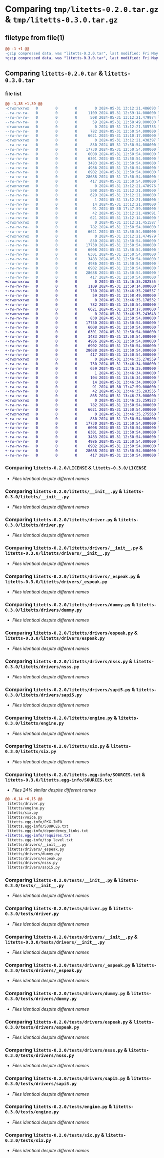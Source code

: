 # Comparing `tmp/litetts-0.2.0.tar.gz` & `tmp/litetts-0.3.0.tar.gz`

## filetype from file(1)

```diff
@@ -1 +1 @@
-gzip compressed data, was "litetts-0.2.0.tar", last modified: Fri May 31 13:12:21 2024, max compression
+gzip compressed data, was "litetts-0.3.0.tar", last modified: Fri May 31 13:46:35 2024, max compression
```

## Comparing `litetts-0.2.0.tar` & `litetts-0.3.0.tar`

### file list

```diff
@@ -1,38 +1,39 @@
-drwxrwxrwx   0        0        0        0 2024-05-31 13:12:21.486693 litetts-0.2.0/
--rw-rw-rw-   0        0        0     1109 2024-05-31 12:59:14.000000 litetts-0.2.0/LICENSE
--rw-rw-rw-   0        0        0      508 2024-05-31 13:12:21.479974 litetts-0.2.0/PKG-INFO
--rw-rw-rw-   0        0        0       59 2024-05-31 12:58:49.000000 litetts-0.2.0/README.md
-drwxrwxrwx   0        0        0        0 2024-05-31 13:12:21.385733 litetts-0.2.0/litetts/
--rw-rw-rw-   0        0        0      782 2024-05-31 12:50:54.000000 litetts-0.2.0/litetts/__init__.py
--rw-rw-rw-   0        0        0     6621 2024-05-31 13:10:17.000000 litetts-0.2.0/litetts/driver.py
-drwxrwxrwx   0        0        0        0 2024-05-31 13:12:21.438397 litetts-0.2.0/litetts/drivers/
--rw-rw-rw-   0        0        0      830 2024-05-31 12:50:54.000000 litetts-0.2.0/litetts/drivers/__init__.py
--rw-rw-rw-   0        0        0    17730 2024-05-31 12:50:54.000000 litetts-0.2.0/litetts/drivers/_espeak.py
--rw-rw-rw-   0        0        0     6008 2024-05-31 12:50:54.000000 litetts-0.2.0/litetts/drivers/dummy.py
--rw-rw-rw-   0        0        0     6301 2024-05-31 12:50:54.000000 litetts-0.2.0/litetts/drivers/espeak.py
--rw-rw-rw-   0        0        0     3483 2024-05-31 12:50:54.000000 litetts-0.2.0/litetts/drivers/nsss.py
--rw-rw-rw-   0        0        0     4986 2024-05-31 12:50:54.000000 litetts-0.2.0/litetts/drivers/sapi5.py
--rw-rw-rw-   0        0        0     6902 2024-05-31 12:50:54.000000 litetts-0.2.0/litetts/engine.py
--rw-rw-rw-   0        0        0    28688 2024-05-31 12:50:54.000000 litetts-0.2.0/litetts/six.py
--rw-rw-rw-   0        0        0      417 2024-05-31 12:50:54.000000 litetts-0.2.0/litetts/voice.py
-drwxrwxrwx   0        0        0        0 2024-05-31 13:12:21.478976 litetts-0.2.0/litetts.egg-info/
--rw-rw-rw-   0        0        0      508 2024-05-31 13:12:21.000000 litetts-0.2.0/litetts.egg-info/PKG-INFO
--rw-rw-rw-   0        0        0      629 2024-05-31 13:12:21.000000 litetts-0.2.0/litetts.egg-info/SOURCES.txt
--rw-rw-rw-   0        0        0        1 2024-05-31 13:12:21.000000 litetts-0.2.0/litetts.egg-info/dependency_links.txt
--rw-rw-rw-   0        0        0       14 2024-05-31 13:12:21.000000 litetts-0.2.0/litetts.egg-info/top_level.txt
--rw-rw-rw-   0        0        0       91 2024-05-30 17:47:59.000000 litetts-0.2.0/pyproject.toml
--rw-rw-rw-   0        0        0       42 2024-05-31 13:12:21.489691 litetts-0.2.0/setup.cfg
--rw-rw-rw-   0        0        0      621 2024-05-31 13:12:14.000000 litetts-0.2.0/setup.py
-drwxrwxrwx   0        0        0        0 2024-05-31 13:12:21.451587 litetts-0.2.0/tests/
--rw-rw-rw-   0        0        0      782 2024-05-31 12:50:54.000000 litetts-0.2.0/tests/__init__.py
--rw-rw-rw-   0        0        0     6621 2024-05-31 12:50:54.000000 litetts-0.2.0/tests/driver.py
-drwxrwxrwx   0        0        0        0 2024-05-31 13:12:21.474979 litetts-0.2.0/tests/drivers/
--rw-rw-rw-   0        0        0      830 2024-05-31 12:50:54.000000 litetts-0.2.0/tests/drivers/__init__.py
--rw-rw-rw-   0        0        0    17730 2024-05-31 12:50:54.000000 litetts-0.2.0/tests/drivers/_espeak.py
--rw-rw-rw-   0        0        0     6008 2024-05-31 12:50:54.000000 litetts-0.2.0/tests/drivers/dummy.py
--rw-rw-rw-   0        0        0     6301 2024-05-31 12:50:54.000000 litetts-0.2.0/tests/drivers/espeak.py
--rw-rw-rw-   0        0        0     3483 2024-05-31 12:50:54.000000 litetts-0.2.0/tests/drivers/nsss.py
--rw-rw-rw-   0        0        0     4986 2024-05-31 12:50:54.000000 litetts-0.2.0/tests/drivers/sapi5.py
--rw-rw-rw-   0        0        0     6902 2024-05-31 12:50:54.000000 litetts-0.2.0/tests/engine.py
--rw-rw-rw-   0        0        0    28688 2024-05-31 12:50:54.000000 litetts-0.2.0/tests/six.py
--rw-rw-rw-   0        0        0      417 2024-05-31 12:50:54.000000 litetts-0.2.0/tests/voice.py
+drwxrwxrwx   0        0        0        0 2024-05-31 13:46:35.282555 litetts-0.3.0/
+-rw-rw-rw-   0        0        0     1109 2024-05-31 12:59:14.000000 litetts-0.3.0/LICENSE
+-rw-rw-rw-   0        0        0      730 2024-05-31 13:46:35.280557 litetts-0.3.0/PKG-INFO
+-rw-rw-rw-   0        0        0       59 2024-05-31 12:58:49.000000 litetts-0.3.0/README.md
+drwxrwxrwx   0        0        0        0 2024-05-31 13:46:35.178532 litetts-0.3.0/litetts/
+-rw-rw-rw-   0        0        0      782 2024-05-31 12:50:54.000000 litetts-0.3.0/litetts/__init__.py
+-rw-rw-rw-   0        0        0     6621 2024-05-31 13:10:17.000000 litetts-0.3.0/litetts/driver.py
+drwxrwxrwx   0        0        0        0 2024-05-31 13:46:35.243648 litetts-0.3.0/litetts/drivers/
+-rw-rw-rw-   0        0        0      830 2024-05-31 12:50:54.000000 litetts-0.3.0/litetts/drivers/__init__.py
+-rw-rw-rw-   0        0        0    17730 2024-05-31 12:50:54.000000 litetts-0.3.0/litetts/drivers/_espeak.py
+-rw-rw-rw-   0        0        0     6008 2024-05-31 12:50:54.000000 litetts-0.3.0/litetts/drivers/dummy.py
+-rw-rw-rw-   0        0        0     6301 2024-05-31 12:50:54.000000 litetts-0.3.0/litetts/drivers/espeak.py
+-rw-rw-rw-   0        0        0     3483 2024-05-31 12:50:54.000000 litetts-0.3.0/litetts/drivers/nsss.py
+-rw-rw-rw-   0        0        0     4986 2024-05-31 12:50:54.000000 litetts-0.3.0/litetts/drivers/sapi5.py
+-rw-rw-rw-   0        0        0     6902 2024-05-31 12:50:54.000000 litetts-0.3.0/litetts/engine.py
+-rw-rw-rw-   0        0        0    28688 2024-05-31 12:50:54.000000 litetts-0.3.0/litetts/six.py
+-rw-rw-rw-   0        0        0      417 2024-05-31 12:50:54.000000 litetts-0.3.0/litetts/voice.py
+drwxrwxrwx   0        0        0        0 2024-05-31 13:46:35.278559 litetts-0.3.0/litetts.egg-info/
+-rw-rw-rw-   0        0        0      730 2024-05-31 13:46:34.000000 litetts-0.3.0/litetts.egg-info/PKG-INFO
+-rw-rw-rw-   0        0        0      659 2024-05-31 13:46:35.000000 litetts-0.3.0/litetts.egg-info/SOURCES.txt
+-rw-rw-rw-   0        0        0        1 2024-05-31 13:46:34.000000 litetts-0.3.0/litetts.egg-info/dependency_links.txt
+-rw-rw-rw-   0        0        0      104 2024-05-31 13:46:34.000000 litetts-0.3.0/litetts.egg-info/requires.txt
+-rw-rw-rw-   0        0        0       14 2024-05-31 13:46:34.000000 litetts-0.3.0/litetts.egg-info/top_level.txt
+-rw-rw-rw-   0        0        0       91 2024-05-30 17:47:59.000000 litetts-0.3.0/pyproject.toml
+-rw-rw-rw-   0        0        0       42 2024-05-31 13:46:35.283555 litetts-0.3.0/setup.cfg
+-rw-rw-rw-   0        0        0      865 2024-05-31 13:46:23.000000 litetts-0.3.0/setup.py
+drwxrwxrwx   0        0        0        0 2024-05-31 13:46:35.259523 litetts-0.3.0/tests/
+-rw-rw-rw-   0        0        0      782 2024-05-31 12:50:54.000000 litetts-0.3.0/tests/__init__.py
+-rw-rw-rw-   0        0        0     6621 2024-05-31 12:50:54.000000 litetts-0.3.0/tests/driver.py
+drwxrwxrwx   0        0        0        0 2024-05-31 13:46:35.275560 litetts-0.3.0/tests/drivers/
+-rw-rw-rw-   0        0        0      830 2024-05-31 12:50:54.000000 litetts-0.3.0/tests/drivers/__init__.py
+-rw-rw-rw-   0        0        0    17730 2024-05-31 12:50:54.000000 litetts-0.3.0/tests/drivers/_espeak.py
+-rw-rw-rw-   0        0        0     6008 2024-05-31 12:50:54.000000 litetts-0.3.0/tests/drivers/dummy.py
+-rw-rw-rw-   0        0        0     6301 2024-05-31 12:50:54.000000 litetts-0.3.0/tests/drivers/espeak.py
+-rw-rw-rw-   0        0        0     3483 2024-05-31 12:50:54.000000 litetts-0.3.0/tests/drivers/nsss.py
+-rw-rw-rw-   0        0        0     4986 2024-05-31 12:50:54.000000 litetts-0.3.0/tests/drivers/sapi5.py
+-rw-rw-rw-   0        0        0     6902 2024-05-31 12:50:54.000000 litetts-0.3.0/tests/engine.py
+-rw-rw-rw-   0        0        0    28688 2024-05-31 12:50:54.000000 litetts-0.3.0/tests/six.py
+-rw-rw-rw-   0        0        0      417 2024-05-31 12:50:54.000000 litetts-0.3.0/tests/voice.py
```

### Comparing `litetts-0.2.0/LICENSE` & `litetts-0.3.0/LICENSE`

 * *Files identical despite different names*

### Comparing `litetts-0.2.0/litetts/__init__.py` & `litetts-0.3.0/litetts/__init__.py`

 * *Files identical despite different names*

### Comparing `litetts-0.2.0/litetts/driver.py` & `litetts-0.3.0/litetts/driver.py`

 * *Files identical despite different names*

### Comparing `litetts-0.2.0/litetts/drivers/__init__.py` & `litetts-0.3.0/litetts/drivers/__init__.py`

 * *Files identical despite different names*

### Comparing `litetts-0.2.0/litetts/drivers/_espeak.py` & `litetts-0.3.0/litetts/drivers/_espeak.py`

 * *Files identical despite different names*

### Comparing `litetts-0.2.0/litetts/drivers/dummy.py` & `litetts-0.3.0/litetts/drivers/dummy.py`

 * *Files identical despite different names*

### Comparing `litetts-0.2.0/litetts/drivers/espeak.py` & `litetts-0.3.0/litetts/drivers/espeak.py`

 * *Files identical despite different names*

### Comparing `litetts-0.2.0/litetts/drivers/nsss.py` & `litetts-0.3.0/litetts/drivers/nsss.py`

 * *Files identical despite different names*

### Comparing `litetts-0.2.0/litetts/drivers/sapi5.py` & `litetts-0.3.0/litetts/drivers/sapi5.py`

 * *Files identical despite different names*

### Comparing `litetts-0.2.0/litetts/engine.py` & `litetts-0.3.0/litetts/engine.py`

 * *Files identical despite different names*

### Comparing `litetts-0.2.0/litetts/six.py` & `litetts-0.3.0/litetts/six.py`

 * *Files identical despite different names*

### Comparing `litetts-0.2.0/litetts.egg-info/SOURCES.txt` & `litetts-0.3.0/litetts.egg-info/SOURCES.txt`

 * *Files 24% similar despite different names*

```diff
@@ -6,14 +6,15 @@
 litetts/driver.py
 litetts/engine.py
 litetts/six.py
 litetts/voice.py
 litetts.egg-info/PKG-INFO
 litetts.egg-info/SOURCES.txt
 litetts.egg-info/dependency_links.txt
+litetts.egg-info/requires.txt
 litetts.egg-info/top_level.txt
 litetts/drivers/__init__.py
 litetts/drivers/_espeak.py
 litetts/drivers/dummy.py
 litetts/drivers/espeak.py
 litetts/drivers/nsss.py
 litetts/drivers/sapi5.py
```

### Comparing `litetts-0.2.0/tests/__init__.py` & `litetts-0.3.0/tests/__init__.py`

 * *Files identical despite different names*

### Comparing `litetts-0.2.0/tests/driver.py` & `litetts-0.3.0/tests/driver.py`

 * *Files identical despite different names*

### Comparing `litetts-0.2.0/tests/drivers/__init__.py` & `litetts-0.3.0/tests/drivers/__init__.py`

 * *Files identical despite different names*

### Comparing `litetts-0.2.0/tests/drivers/_espeak.py` & `litetts-0.3.0/tests/drivers/_espeak.py`

 * *Files identical despite different names*

### Comparing `litetts-0.2.0/tests/drivers/dummy.py` & `litetts-0.3.0/tests/drivers/dummy.py`

 * *Files identical despite different names*

### Comparing `litetts-0.2.0/tests/drivers/espeak.py` & `litetts-0.3.0/tests/drivers/espeak.py`

 * *Files identical despite different names*

### Comparing `litetts-0.2.0/tests/drivers/nsss.py` & `litetts-0.3.0/tests/drivers/nsss.py`

 * *Files identical despite different names*

### Comparing `litetts-0.2.0/tests/drivers/sapi5.py` & `litetts-0.3.0/tests/drivers/sapi5.py`

 * *Files identical despite different names*

### Comparing `litetts-0.2.0/tests/engine.py` & `litetts-0.3.0/tests/engine.py`

 * *Files identical despite different names*

### Comparing `litetts-0.2.0/tests/six.py` & `litetts-0.3.0/tests/six.py`

 * *Files identical despite different names*

